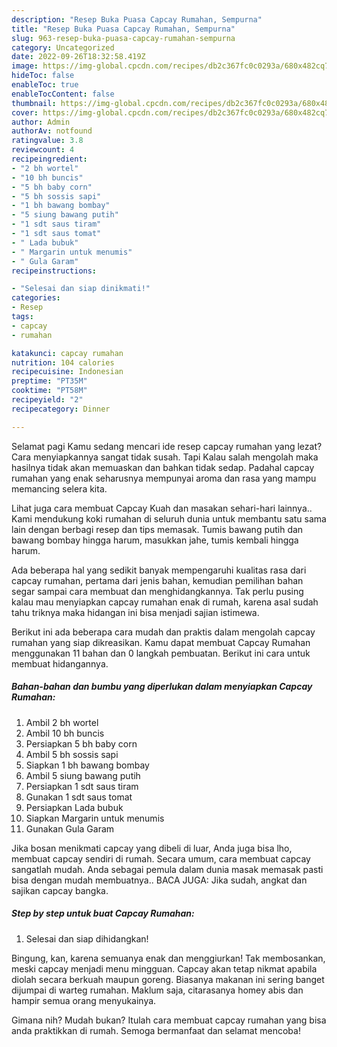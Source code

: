 ```yaml
---
description: "Resep Buka Puasa Capcay Rumahan, Sempurna"
title: "Resep Buka Puasa Capcay Rumahan, Sempurna"
slug: 963-resep-buka-puasa-capcay-rumahan-sempurna
category: Uncategorized
date: 2022-09-26T18:32:58.419Z
image: https://img-global.cpcdn.com/recipes/db2c367fc0c0293a/680x482cq70/capcay-rumahan-foto-resep-utama.jpg
hideToc: false
enableToc: true
enableTocContent: false
thumbnail: https://img-global.cpcdn.com/recipes/db2c367fc0c0293a/680x482cq70/capcay-rumahan-foto-resep-utama.jpg
cover: https://img-global.cpcdn.com/recipes/db2c367fc0c0293a/680x482cq70/capcay-rumahan-foto-resep-utama.jpg
author: Admin
authorAv: notfound
ratingvalue: 3.8
reviewcount: 4
recipeingredient:
- "2 bh wortel"
- "10 bh buncis"
- "5 bh baby corn"
- "5 bh sossis sapi"
- "1 bh bawang bombay"
- "5 siung bawang putih"
- "1 sdt saus tiram"
- "1 sdt saus tomat"
- " Lada bubuk"
- " Margarin untuk menumis"
- " Gula Garam"
recipeinstructions:

- "Selesai dan siap dinikmati!"
categories:
- Resep
tags:
- capcay
- rumahan

katakunci: capcay rumahan 
nutrition: 104 calories
recipecuisine: Indonesian
preptime: "PT35M"
cooktime: "PT58M"
recipeyield: "2"
recipecategory: Dinner

---
```



Selamat pagi Kamu sedang mencari ide resep capcay rumahan yang lezat? Cara menyiapkannya sangat tidak susah. Tapi Kalau salah mengolah maka hasilnya tidak akan memuaskan dan bahkan tidak sedap. Padahal capcay rumahan yang enak seharusnya mempunyai aroma dan rasa yang mampu memancing selera kita.


Lihat juga cara membuat Capcay Kuah dan masakan sehari-hari lainnya.. Kami mendukung koki rumahan di seluruh dunia untuk membantu satu sama lain dengan berbagi resep dan tips memasak. Tumis bawang putih dan bawang bombay hingga harum, masukkan jahe, tumis kembali hingga harum.

Ada beberapa hal yang sedikit banyak mempengaruhi kualitas rasa dari capcay rumahan, pertama dari jenis bahan, kemudian pemilihan bahan segar sampai cara membuat dan menghidangkannya. Tak perlu pusing kalau mau menyiapkan capcay rumahan enak di rumah, karena asal sudah tahu triknya maka hidangan ini bisa menjadi sajian istimewa.


Berikut ini ada beberapa cara mudah dan praktis dalam mengolah capcay rumahan yang siap dikreasikan. Kamu dapat membuat Capcay Rumahan menggunakan 11 bahan dan 0 langkah pembuatan. Berikut ini cara untuk membuat hidangannya.

<!--inarticleads1-->

##### Bahan-bahan dan bumbu yang diperlukan dalam menyiapkan Capcay Rumahan:

1. Ambil 2 bh wortel
1. Ambil 10 bh buncis
1. Persiapkan 5 bh baby corn
1. Ambil 5 bh sossis sapi
1. Siapkan 1 bh bawang bombay
1. Ambil 5 siung bawang putih
1. Persiapkan 1 sdt saus tiram
1. Gunakan 1 sdt saus tomat
1. Persiapkan  Lada bubuk
1. Siapkan  Margarin untuk menumis
1. Gunakan  Gula Garam


Jika bosan menikmati capcay yang dibeli di luar, Anda juga bisa lho, membuat capcay sendiri di rumah. Secara umum, cara membuat capcay sangatlah mudah. Anda sebagai pemula dalam dunia masak memasak pasti bisa dengan mudah membuatnya.. BACA JUGA: Jika sudah, angkat dan sajikan capcay bangka. 

<!--inarticleads2-->

##### Step by step untuk buat Capcay Rumahan:


1. Selesai dan siap dihidangkan!

Bingung, kan, karena semuanya enak dan menggiurkan! Tak membosankan, meski capcay menjadi menu mingguan. Capcay akan tetap nikmat apabila diolah secara berkuah maupun goreng. Biasanya makanan ini sering banget dijumpai di warteg rumahan. Maklum saja, citarasanya homey abis dan hampir semua orang menyukainya. 

Gimana nih? Mudah bukan? Itulah cara membuat capcay rumahan yang bisa anda praktikkan di rumah. Semoga bermanfaat dan selamat mencoba!

